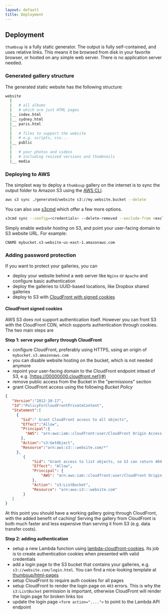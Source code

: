 ```yaml
---
layout: default
title: Deployment
---
```


## Deployment

`thumbsup` is a fully static generator. The output is fully self-contained, and uses relative links.
This means it be browsed from disk in your favorite browser, or hosted on any simple web server.
There is no application server needed.

### Generated gallery structure

The generated static website has the following structure:

```bash
website
  |
  |   # all albums
  |   # which are just HTML pages
  |__ index.html
  |__ sydney.html
  |__ paris.html
  |
  |   # files to support the website
  |   # e.g. scripts, css...
  |__ public
  |
  |   # your photos and videos
  |   # including resized versions and thumbnails
  |__ media
```

### Deploying to AWS

The simplest way to deploy a `thumbsup` gallery on the internet is to sync
the output folder to Amazon S3 using the [AWS CLI](http://aws.amazon.com/cli/).

```bash
aws s3 sync ./generated/website s3://my.website.bucket --delete
```

You can also use [s3cmd](http://s3tools.org/) which offer a few more options.

```bash
s3cmd sync --config=<credentials> --delete-removed --exclude-from <exclude-file> ./generated/website/ s3://my.website.bucket/
```

Simply enable *website hosting* on S3, and point your user-facing domain to S3 website URL. For example:

```
CNAME mybucket.s3-website-us-east-1.amazonaws.com
```

### Adding password protection

If you want to protect your galleries, you can

- deploy your website behind a web server like `Nginx` or `Apache` and configure basic authentication
- deploy the galleries to UUID-based locations, like Dropbox shared galleries
- deploy to S3 with [CloudFront with signed cookies](http://docs.aws.amazon.com/AmazonCloudFront/latest/DeveloperGuide/PrivateContent.html)

#### CloudFront signed cookies

AWS S3 does not support authentication itself. However you can front S3 with the CloudFront CDN,
which supports authentication through cookies. The two main steps are

**Step 1: serve your gallery through CloudFront**

- configure CloudFront, preferably using HTTPS, using an origin of `mybucket.s3.amazonaws.com`
- you can disable website hosting on the bucket, which is not needed anymore
- repoint your user-facing domain to the CloudFront endpoint intead of S3, e.g. [https://00000000.cloudfront.net](#)
- remove public access from the Bucket in the "permissions" section
- grant CloudFront access using the following *Bucket Policy*

```json
{
   "Version":"2012-10-17",
   "Id":"PolicyForCloudFrontPrivateContent",
   "Statement":[
     {
       "Sid":" Grant CloudFront access to all objects",
       "Effect":"Allow",
       "Principal":{
         "AWS": "arn:aws:iam::cloudfront:user/CloudFront Origin Access Identity 0000000000000"
       },
       "Action":"s3:GetObject",
       "Resource":"arn:aws:s3:::website.com/*"
     },
 		{
 			"Sid": "Grant access to list objects, so S3 can return 404 instead of 403",
 			"Effect": "Allow",
 			"Principal": {
 				"AWS": "arn:aws:iam::cloudfront:user/CloudFront Origin Access Identity 0000000000000"
 			},
 			"Action": "s3:ListBucket",
 			"Resource": "arn:aws:s3:::website.com"
 		}
   ]
}
```

At this point you should have a working gallery going through CloudFront, with the added benefit of caching! Serving the gallery from CloudFront is both much faster and less expensive than serving it from S3 (e.g. data transfer costs).

**Step 2: adding authentication**

- setup a new Lambda function using [lambda-cloudfront-cookies](https://github.com/thumbsup/lambda-cloudfront-cookies). Its job is to create authentication cookies when presented with valid credentials
- add a login page to the S3 bucket that contains your galleries, e.g. `s3://website.com/login.html`. You can find a nice-looking template at [thumbsup/html-pages](https://github.com/thumbsup/html-pages)
- setup CloudFront to require auth cookies for all pages
- setup CloudFront to render the login page on `403` errors. This is why the `s3:ListBucket` permission is important, otherwise CloudFront will render the login page for broken links too
- update the login page `<form action="....">` to point to the Lambda API endpoint
